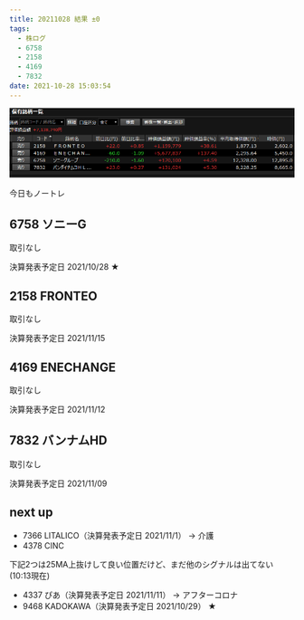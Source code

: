 ```yaml
---
title: 20211028 結果 ±0
tags:
  - 株ログ
  - 6758
  - 2158
  - 4169
  - 7832
date: 2021-10-28 15:03:54
---
```


![i](/kab/img/20211028000.png)

今日もノートレ

## 6758 ソニーG

取引なし

決算発表予定日 2021/10/28 ★

## 2158 FRONTEO

取引なし

決算発表予定日 2021/11/15

## 4169 ENECHANGE

取引なし

決算発表予定日 2021/11/12

## 7832 バンナムHD

取引なし

決算発表予定日 2021/11/09

## next up

- 7366 LITALICO（決算発表予定日 2021/11/1） → 介護
- 4378 CINC

下記2つは25MA上抜けして良い位置だけど、まだ他のシグナルは出てない(10:13現在)

- 4337 ぴあ（決算発表予定日 2021/11/11） → アフターコロナ
- 9468 KADOKAWA（決算発表予定日 2021/10/29） ★
